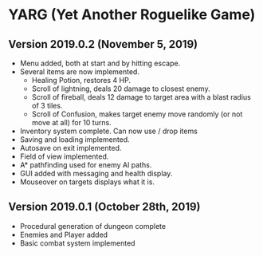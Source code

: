 # YARG (Yet Another Roguelike Game)


## Version 2019.0.2 (November 5, 2019)
- Menu added, both at start and by hitting escape.
- Several items are now implemented.
   - Healing Potion, restores 4 HP.
   - Scroll of lightning, deals 20 damage to closest enemy.
   - Scroll of fireball, deals 12 damage to target area with a blast radius of 3 tiles.
   - Scroll of Confusion, makes target enemy move randomly (or not move at all) for 10 turns.
- Inventory system complete. Can now use / drop items
- Saving and loading implemented.
- Autosave on exit implemented.
- Field of view implemented.
- A* pathfinding used for enemy AI paths.
- GUI added with messaging and health display.
- Mouseover on targets displays what it is.

## Version 2019.0.1 (October 28th, 2019)
- Procedural generation of dungeon complete
- Enemies and Player added
- Basic combat system implemented